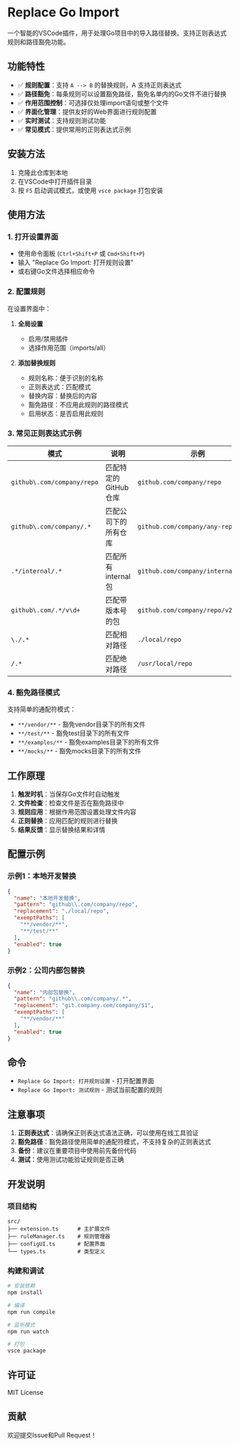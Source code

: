 # Replace Go Import

一个智能的VSCode插件，用于处理Go项目中的导入路径替换。支持正则表达式规则和路径豁免功能。

## 功能特性

- ✅ **规则配置**：支持 `A --> B` 的替换规则，A 支持正则表达式
- ✅ **路径豁免**：每条规则可以设置豁免路径，豁免名单内的Go文件不进行替换
- ✅ **作用范围控制**：可选择仅处理import语句或整个文件
- ✅ **界面化管理**：提供友好的Web界面进行规则配置
- ✅ **实时测试**：支持规则测试功能
- ✅ **常见模式**：提供常用的正则表达式示例

## 安装方法

1. 克隆此仓库到本地
2. 在VSCode中打开插件目录
3. 按 `F5` 启动调试模式，或使用 `vsce package` 打包安装

## 使用方法

### 1. 打开设置界面

- 使用命令面板 (`Ctrl+Shift+P` 或 `Cmd+Shift+P`)
- 输入 "Replace Go Import: 打开规则设置"
- 或右键Go文件选择相应命令

### 2. 配置规则

在设置界面中：

1. **全局设置**
   - 启用/禁用插件
   - 选择作用范围（imports/all）

2. **添加替换规则**
   - 规则名称：便于识别的名称
   - 正则表达式：匹配模式
   - 替换内容：替换后的内容
   - 豁免路径：不应用此规则的路径模式
   - 启用状态：是否启用此规则

### 3. 常见正则表达式示例

| 模式 | 说明 | 示例 |
|------|------|------|
| `github\.com/company/repo` | 匹配特定的GitHub仓库 | `github.com/company/repo` |
| `github\.com/company/.*` | 匹配公司下的所有仓库 | `github.com/company/any-repo` |
| `.*/internal/.*` | 匹配所有internal包 | `github.com/company/internal/utils` |
| `github\.com/.*/v\d+` | 匹配带版本号的包 | `github.com/company/repo/v2` |
| `\./.*` | 匹配相对路径 | `./local/repo` |
| `/.*` | 匹配绝对路径 | `/usr/local/repo` |

### 4. 豁免路径模式

支持简单的通配符模式：

- `**/vendor/**` - 豁免vendor目录下的所有文件
- `**/test/**` - 豁免test目录下的所有文件
- `**/examples/**` - 豁免examples目录下的所有文件
- `**/mocks/**` - 豁免mocks目录下的所有文件

## 工作原理

1. **触发时机**：当保存Go文件时自动触发
2. **文件检查**：检查文件是否在豁免路径中
3. **规则应用**：根据作用范围设置处理文件内容
4. **正则替换**：应用匹配的规则进行替换
5. **结果反馈**：显示替换结果和详情

## 配置示例

### 示例1：本地开发替换

```json
{
  "name": "本地开发替换",
  "pattern": "github\\.com/company/repo",
  "replacement": "./local/repo",
  "exemptPaths": [
    "**/vendor/**",
    "**/test/**"
  ],
  "enabled": true
}
```

### 示例2：公司内部包替换

```json
{
  "name": "内部包替换",
  "pattern": "github\\.com/company/.*",
  "replacement": "git.company.com/company/$1",
  "exemptPaths": [
    "**/vendor/**"
  ],
  "enabled": true
}
```

## 命令

- `Replace Go Import: 打开规则设置` - 打开配置界面
- `Replace Go Import: 测试规则` - 测试当前配置的规则

## 注意事项

1. **正则表达式**：请确保正则表达式语法正确，可以使用在线工具验证
2. **豁免路径**：豁免路径使用简单的通配符模式，不支持复杂的正则表达式
3. **备份**：建议在重要项目中使用前先备份代码
4. **测试**：使用测试功能验证规则是否正确

## 开发说明

### 项目结构

```
src/
├── extension.ts      # 主扩展文件
├── ruleManager.ts    # 规则管理器
├── configUI.ts       # 配置界面
└── types.ts          # 类型定义
```

### 构建和调试

```bash
# 安装依赖
npm install

# 编译
npm run compile

# 监听模式
npm run watch

# 打包
vsce package
```

## 许可证

MIT License

## 贡献

欢迎提交Issue和Pull Request！

